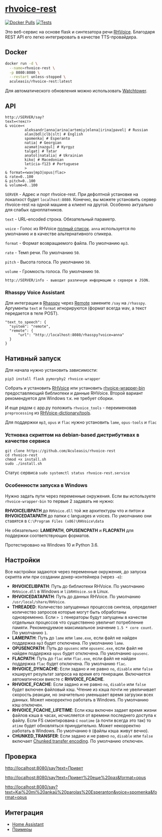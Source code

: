 [rhvoice-rest](https://github.com/Aculeasis/rhvoice-rest)
============
[![Docker Pulls](https://img.shields.io/docker/pulls/aculeasis/rhvoice-rest.svg)](https://hub.docker.com/r/aculeasis/rhvoice-rest/)
[![Tests](https://github.com/Aculeasis/rhvoice-rest/actions/workflows/tests.yml/badge.svg)](https://github.com/Aculeasis/rhvoice-rest/actions/workflows/tests.yml)

Это веб-сервис на основе flask и синтезатора речи [RHVoice](https://github.com/Olga-Yakovleva/RHVoice). Благодаря REST API его легко интегрировать в качестве TTS-провайдера.

## Docker
```bash
docker run -d \
  --name=rhvoice-rest \
  -p 8080:8080 \
  --restart unless-stopped \
  aculeasis/rhvoice-rest:latest
```
Для автоматического обновления можно использовать [Watchtower](https://github.com/containrrr/watchtower).

## API
    http://SERVER/say?
    text=<текст>
    & voice=<
             aleksandr|anna|arina|artemiy|elena|irina|pavel| # Russian
             alan|bdl|clb|slt| # English
             spomenka| # Esperanto
             natia| # Georgian
             azamat|nazgul| # Kyrgyz
             talgat| # Tatar
             anatol|natalia| # Ukrainian
             kiko| # Macedonian
             letícia-f123 # Portuguese
             >
    & format=<wav|mp3|opus|flac>
    & rate=0..100
    & pitch=0..100
    & volume=0..100
`SERVER` - Адрес и порт rhvoice-rest. При дефолтной установке на локалхост будет `localhost:8080`.
Конечно, вы можете установить сервер rhvoice-rest на одной машине а клиент на другой. Особенно актуально для слабых одноплатников. 

`text` - URL-encoded строка. Обязательный параметр.

`voice` - Голос из RHVoice [полный список](https://github.com/Olga-Yakovleva/RHVoice/wiki/Latest-version-%28Russian%29).
`anna` используется по умолчанию и в качестве альтернативного спикера.

`format` - Формат возвращаемого файла. По умолчанию `mp3`.

`rate` - Темп речи. По умолчанию `50`.

`pitch` - Высота голоса. По умолчанию `50`.

`volume` - Громкость голоса. По умолчанию `50`.

    http://SERVER/info - выводит различную информацию о сервере в JSON.

### Rhasspy Voice Assistant
Для интеграции в [Rhasspy](https://rhasspy.readthedocs.io/en/latest/) через [Remote](https://rhasspy.readthedocs.io/en/latest/text-to-speech/#remote) замените `/say` на `/rhasspy`. Аргументы `text` и `format` игнорируются (формат всегда wav, а текст передается в теле POST).
```
"text_to_speech": {
  "system": "remote",
  "remote": {
      "url": "http://localhost:8080/rhasspy?voice=anna"
  }
}
```

## Нативный запуск
Для начала нужно установить зависимости:

`pip3 install flask pymorphy2 rhvoice-wrapper`

Собрать и установить [RHVoice](https://github.com/Olga-Yakovleva/RHVoice) или установить [rhvoice-wrapper-bin](https://github.com/Aculeasis/rhvoice-wrapper-bin) предоставляющий библиотеки и данные RHVoice. Второй вариант рекомендуется для Windows т.к. не требует сборки.

И еще рядом с app.py положить `rhvoice_tools` - переименовав `preprocessing` из [RHVoice-dictionary/tools](https://github.com/vantu5z/RHVoice-dictionary/tree/master/tools).

Для поддержки `mp3`, `opus` и `flac` нужно установить `lame`, `opus-tools` и `flac`

### Устновка скриптом на debian-based дистрибутивах в качестве сервиса
    git clone https://github.com/Aculeasis/rhvoice-rest
    cd rhvoice-rest
    chmod +x install.sh
    sudo ./install.sh
Статус сервиса `sudo systemctl status rhvoice-rest.service`

### Особенности запуска в Windows
Нужно задать пути через переменные окружения. Если вы используете `rhvoice-wrapper-bin` то первые 2 задавать не нужно:

**RHVOICELIBPATH** до `RHVoice.dll` той же архитектуры что и питон и **RHVOICEDATAPATH** до папки с languages и voices. По умолчанию они ставятся в `C:\Program Files (x86)\RHVoice\data`

Не обязательно: **LAMEPATH**, **OPUSENCPATH** и **FLACPATH** для поддержки соответствующих форматов.

Протестировано на Windows 10 и Python 3.6.

## Настройки
Все настройки задаются через переменные окружения, до запуска скрипта или при создании докер-контейнера (через `-e`):
- **RHVOICELIBPATH**: Путь до библиотеки RHVoice. По умолчанию `RHVoice.dll` в Windows и `libRHVoice.so` в Linux.
- **RHVOICEDATAPATH**:  Путь до данных RHVoice. По умолчанию `/usr/local/share/RHVoice`.
- **THREADED**: Количество запущенных процессов синтеза, определяет количество запросов которые могут быть обработаны одновременно. Если `> 1` генераторы будут запущены в качестве отдельных процессов что существенно увеличит потребление памяти. Рекомендуемое максимальное значение `1.5 * core count`. По умолчанию `1`.
- **LAMEPATH**: Путь до `lame` или `lame.exe`, если файл не найден поддержка `mp3` будет отключена. По умолчанию `lame`.
- **OPUSENCPATH**: Путь до `opusenc` или `opusenc.exe`, если файл не найден поддержка `opus` будет отключена. По умолчанию `opusenc`.
- **FLACPATH**: Путь до `flac` или `flac.exe`, если файл не найден поддержка `flac` будет отключена. По умолчанию `flac`.
- **RHVOICE_DYNCACHE**: Если задано и не равно `no`, `disable` или `false` кэширует результат запроса на время его генерации. Включается автоматически вместе с **RHVOICE_FCACHE**.
- **RHVOICE_FCACHE**: Если задано и не равно `no`, `disable` или `false` будет включен файловый кэш. Чтение из кэша почти не увеличивает скорость реакции, но значительно уменьшает время загрузки всех данных. Может некорректно работать в Windows. По умолчанию кэш отключен.
- **RHVOICE_FCACHE_LIFETIME**: Если кэш включен задает время жизни файлов кэша в часах, исчисляется от времени последнего доступа к файлу. Если FS смонтирована с `noatime` (а почти всегда это так) то `atime` будет обновляться принудительно. Может некорректно работать в Windows. По умолчанию `0` (файлы кэша живут вечно).
- **CHUNKED_TRANSFER**: Если задано и не равно `no`, `disable` или `false` включает [Chunked transfer encoding](https://en.wikipedia.org/wiki/Chunked_transfer_encoding). По умолчанию отключен.

## Проверка
<http://localhost:8080/say?text=Привет>

<http://localhost:8080/say?text=Привет%20еще%20раз&format=opus>

<http://localhost:8080/say?text=Kaj%20mi%20ankaŭ%20parolas%20Esperanton&voice=spomenka&format=opus>

## Интеграция
- [Home Assistant](https://github.com/definitio/ha-rhvoice)
- [Примеры](https://github.com/Aculeasis/rhvoice-rest/tree/master/example)
